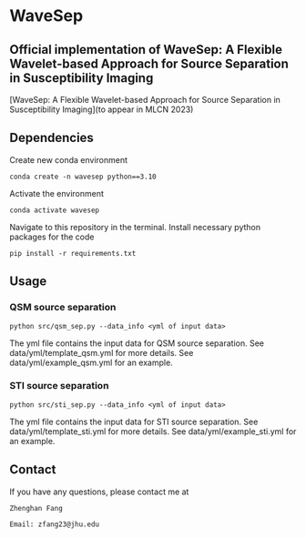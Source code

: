 # WaveSep
## Official implementation of WaveSep: A Flexible Wavelet-based Approach for Source Separation in Susceptibility Imaging
[WaveSep: A Flexible Wavelet-based Approach for Source Separation in Susceptibility Imaging](to appear in MLCN 2023)

## Dependencies
Create new conda environment
```
conda create -n wavesep python==3.10
```
Activate the environment
```
conda activate wavesep
```
Navigate to this repository in the terminal. Install necessary python packages for the code
```
pip install -r requirements.txt
```
<!-- Install the wavesep package
```
pip install -e .
``` -->


## Usage
### QSM source separation
```
python src/qsm_sep.py --data_info <yml of input data>
``` 
The yml file contains the input data for QSM source separation. 
See data/yml/template_qsm.yml for more details.
See data/yml/example_qsm.yml for an example.

### STI source separation
```
python src/sti_sep.py --data_info <yml of input data>
```
The yml file contains the input data for STI source separation. 
See data/yml/template_sti.yml for more details.
See data/yml/example_sti.yml for an example.

<!-- ## Citation
```
@article{WaveSep,
  title={WaveSep: A Flexible Wavelet-based Approach for Source Separation in Susceptibility Imaging},
  author={},
  journal={},
  year={2023}
}
``` -->

<!-- ## Acknowledgement
This work was supported by  -->

## Contact
If you have any questions, please contact me at
```
Zhenghan Fang

Email: zfang23@jhu.edu

```
